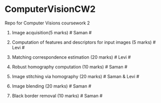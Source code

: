 # ComputerVisionCW2
Repo for Computer Visions coursework 2

1. Image acquisition(5 marks)  # Saman #

2. Computation of features and descriptors for input images (5 marks)   # Levi #

3. Matching correspondence estimation (20 marks)  # Levi #

4. Robust homography computation (10 marks)  # Saman #

5. Image stitching via homography (20 marks)   # Saman & Levi #

6. Image blending (20 marks)   # Saman #

7. Black border removal (10 marks)   # Saman #